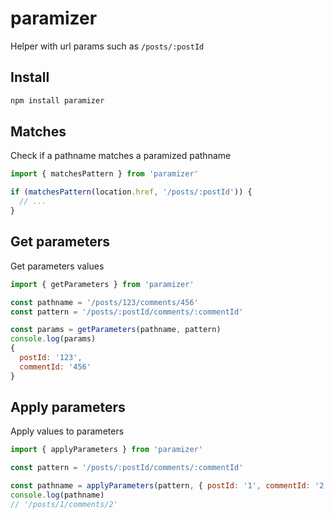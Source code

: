 # paramizer

Helper with url params such as `/posts/:postId`

## Install

```bash
npm install paramizer
```

## Matches

Check if a pathname matches a paramized pathname

```js
import { matchesPattern } from 'paramizer'

if (matchesPattern(location.href, '/posts/:postId')) {
  // ...
}
```

## Get parameters

Get parameters values

```js
import { getParameters } from 'paramizer'

const pathname = '/posts/123/comments/456'
const pattern = '/posts/:postId/comments/:commentId'

const params = getParameters(pathname, pattern)
console.log(params)
{
  postId: '123',
  commentId: '456'
}
```

## Apply parameters

Apply values to parameters

```js
import { applyParameters } from 'paramizer'

const pattern = '/posts/:postId/comments/:commentId'

const pathname = applyParameters(pattern, { postId: '1', commentId: '2' })
console.log(pathname)
// '/posts/1/comments/2'
```
